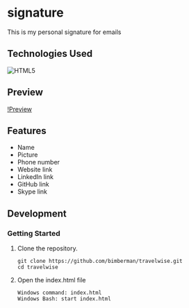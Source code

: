 # signature
This is my personal signature for emails

## Technologies Used

![HTML5](https://icongr.am/devicon/html5-original-wordmark.svg?size=128&color=currentColor) 

## Preview

[!Preview](https://raw.githubusercontent.com/bimberman/signature/main/demo.jpg)

## Features

- Name
- Picture
- Phone number
- Website link
- LinkedIn link
- GitHub link
- Skype link

## Development

### Getting Started

1. Clone the repository.

    ```shell
    git clone https://github.com/bimberman/travelwise.git
    cd travelwise
    ```

2. Open the index.html file
    ```shell
    Windows command: index.html
    Windows Bash: start index.html
    ```
